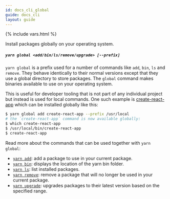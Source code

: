 ```yaml
---
id: docs_cli_global
guide: docs_cli
layout: guide
---
```


{% include vars.html %}

<p class="lead">Install packages globally on your operating system.</p>

##### `yarn global <add/bin/ls/remove/upgrade> [--prefix]` <a class="toc" id="toc-yarn-global" href="#toc-yarn-global"></a>

`yarn global` is a prefix used for a number of commands like `add`, `bin`, `ls` and `remove`. They behave identically to their normal versions except that they use a global directory to store packages. The `global` command makes binaries available to use on your operating system.

This is useful for developer tooling that is not part of any individual project but instead is used for local commands. One such example is [create-react-app](https://github.com/facebookincubator/create-react-app) which can be installed globally like this:

```sh
$ yarn global add create-react-app --prefix /usr/local
# the `create-react-app` command is now available globally:
$ which create-react-app
$ /usr/local/bin/create-react-app
$ create-react-app
````

Read more about the commands that can be used together with `yarn global`:

- [`yarn add`]({{url_base}}/docs/cli/add): add a package to use in your current package. 
- [`yarn bin`]({{url_base}}/docs/cli/bin): displays the location of the yarn bin folder.
- [`yarn ls`]({{url_base}}/docs/cli/ls): list installed packages.
- [`yarn remove`]({{url_base}}/docs/cli/remove): remove a package that will no longer be used in your current package.
- [`yarn upgrade`]({{url_base}}/docs/cli/upgrade): upgrades packages to their latest version based on the specified range.
